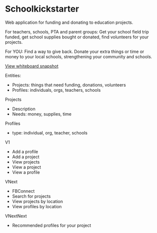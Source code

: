 Schoolkickstarter
=================

Web application for funding and donating to education projects.

For teachers, schools, PTA and parent groups: Get your school field trip funded, get school supplies bought or donated, find volunteers for your projects.

For YOU: Find a way to give back. Donate your extra things or time or money to your local schools, strengthening your community and schools.

[View whiteboard snapshot](https://github.com/chrisfjones/schoolkickstarter/blob/master/whiteboard.jpg)

Entities:

* Projects: things that need funding, donations, volunteers
* Profiles: individuals, orgs, teachers, schools

Projects
* Description
* Needs: money, supplies, time

Profiles
* type: individual, org, teacher, schools

V1
* Add a profile
* Add a project
* View projects
* View a project
* View a profile

VNext
* FBConnect
* Search for projects
* View projects by location
* View profiles by location

VNextNext
* Recommended profiles for your project
